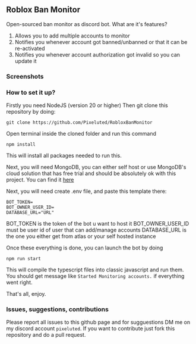 ## Roblox Ban Monitor

Open-sourced ban monitor as discord bot. What are it's features?

1. Allows you to add multiple accounts to monitor
2. Notifies you whenever account got banned/unbanned or that it can be re-activated
3. Notifies you whenever account authorization got invalid so you can update it

### Screenshots

### How to set it up?

Firstly you need NodeJS (version 20 or higher)
Then git clone this repository by doing:

```
git clone https://github.com/Pixeluted/RobloxBanMonitor
```

Open terminal inside the cloned folder and run this command

```
npm install
```

This will install all packages needed to run this.

Next, you will need MongoDB, you can either self host or use MongoDB's cloud solution that has free trial and should be absolutely ok with this project. You can find it [here](https://www.mongodb.com/atlas)

Next, you will need create .env file, and paste this template there:

```
BOT_TOKEN=
BOT_OWNER_USER_ID=
DATABASE_URL="URL"
```

BOT_TOKEN is the token of the bot u want to host it
BOT_OWNER_USER_ID must be user id of user that can add/manage accounts
DATABASE_URL is the one you either get from atlas or your self hosted instance

Once these everything is done, you can launch the bot by doing

```
npm run start
```

This will compile the typescript files into classic javascript and run them. You should get message like `Started Monitoring accounts.` if everything went right.

That's all, enjoy.

### Issues, suggestions, contributions

Please report all issues to this github page and for sugguestions DM me on my discord account `pixeluted`.
If you want to contribute just fork this repository and do a pull request.
